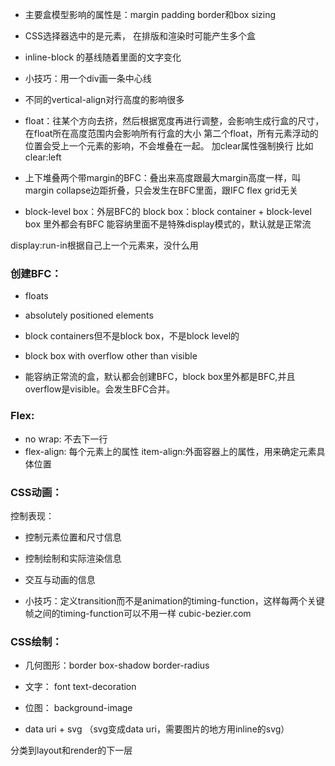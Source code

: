 - 主要盒模型影响的属性是：margin padding border和box sizing
- CSS选择器选中的是元素， 在排版和渲染时可能产生多个盒

- inline-block 的基线随着里面的文字变化

- 小技巧：用一个div画一条中心线
- 不同的vertical-align对行高度的影响很多   

- float：往某个方向去挤，然后根据宽度再进行调整，会影响生成行盒的尺寸，在float所在高度范围内会影响所有行盒的大小
第二个float，所有元素浮动的位置会受上一个元素的影响，不会堆叠在一起。
加clear属性强制换行 比如clear:left

- 上下堆叠两个带margin的BFC：叠出来高度跟最大margin高度一样，叫margin collapse边距折叠，只会发生在BFC里面，跟IFC flex grid无关

- block-level box：外层BFC的
block box：block container + block-level box  里外都会有BFC
能容纳里面不是特殊display模式的，默认就是正常流

display:run-in根据自己上一个元素来，没什么用

### 创建BFC：
- floats
- absolutely positioned elements
- block containers但不是block box，不是block level的
- block box with overflow other than visible

- 能容纳正常流的盒，默认都会创建BFC，block box里外都是BFC,并且overflow是visible。会发生BFC合并。

### Flex:
- no wrap: 不去下一行
- flex-align: 每个元素上的属性  item-align:外面容器上的属性，用来确定元素具体位置

### CSS动画：
控制表现：
- 控制元素位置和尺寸信息
- 控制绘制和实际渲染信息
- 交互与动画的信息

- 小技巧：定义transition而不是animation的timing-function，这样每两个关键帧之间的timing-function可以不用一样
cubic-bezier.com

### CSS绘制：
- 几何图形：border   box-shadow   border-radius
- 文字： font text-decoration
- 位图： background-image

- data uri + svg （svg变成data uri，需要图片的地方用inline的svg）



分类到layout和render的下一层